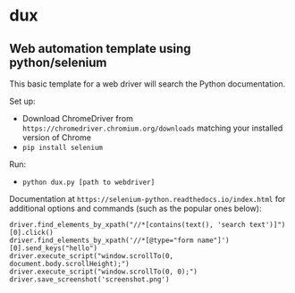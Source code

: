 # dux
## Web automation template using python/selenium   

This basic template for a web driver will search the Python documentation.

Set up:

* Download ChromeDriver from `https://chromedriver.chromium.org/downloads` matching your installed version of Chrome
* `pip install selenium`

Run:

* `python dux.py [path to webdriver]`

     
Documentation at `https://selenium-python.readthedocs.io/index.html` for additional options and commands (such as the popular ones below):

```
driver.find_elements_by_xpath("//*[contains(text(), 'search text')]")[0].click()
driver.find_elements_by_xpath('//*[@type="form name"]')[0].send_keys("hello")
driver.execute_script("window.scrollTo(0, document.body.scrollHeight);")
driver.execute_script("window.scrollTo(0, 0);")
driver.save_screenshot('screenshot.png')
```
